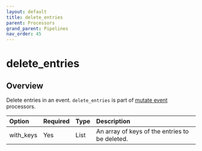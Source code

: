 ```yaml
---
layout: default
title: delete_entries
parent: Processors
grand_parent: Pipelines
nav_order: 45
---
```


# delete_entries

## Overview

Delete entries in an event. `delete_entries` is part of [mutate event](https://github.com/opensearch-project/data-prepper/tree/main/data-prepper-plugins/mutate-event-processors#mutate-event-processors) processors.

Option | Required | Type | Description
:--- | :--- | :--- | :---
with_keys | Yes | List |  An array of keys of the entries to be deleted.

<!---## Configuration

Content will be added to this section.

## Metrics

Content will be added to this section.--->